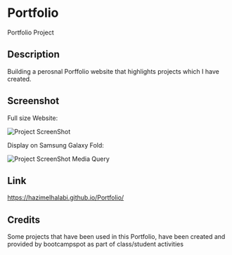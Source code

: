 # Portfolio

Portfolio Project 

## Description

Building a perosnal Porffolio website that highlights projects which I have created.

## Screenshot

Full size Website:

![Project ScreenShot](https://user-images.githubusercontent.com/114302485/199248369-b8def471-25f5-4fb4-892f-97602ad53f05.png)

Display on Samsung Galaxy Fold:

![Project ScreenShot Media Query](https://user-images.githubusercontent.com/114302485/199248459-8b8cbf38-0fd3-4769-8565-2b50bb0a1831.png)

## Link

https://hazimelhalabi.github.io/Portfolio/

## Credits

Some projects that have been used in this Portfolio, have been created and provided by bootcampspot as part of class/student activities
